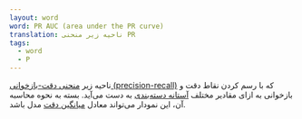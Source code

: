```yaml
---
layout: word
word: PR AUC (area under the PR curve)
translation: ناحیه زیر منحنی PR
tags:
  - word
  - P
---
```

ناحیه زیر [منحنی دقت-بازخوانی (precision-recall)](/P/precision-recall_curve) که با رسم کردن نقاط دقت و بازخوانی به ازای مقادیر مختلف [آستانه دسته‌بندی](/C/classification_threshold) به دست می‌آید. بسته به نحوه محاسبه آن، این نمودار می‌تواند معادل [میانگین دقت](/A/average_precision) مدل باشد.